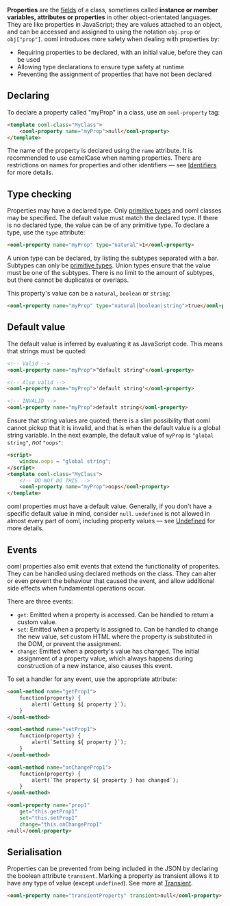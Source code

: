 **Properties** are the [fields](https://en.wikipedia.org/wiki/Field_%28computer_science%29) of a class, sometimes called **instance or member variables, attributes or properties** in other object-orientated languages. They are like properties in JavaScript; they are values attached to an object, and can be accessed and assigned to using the notation `obj.prop` or `obj["prop"]`. ooml introduces more safety when dealing with properties by:

- Requiring properties to be declared, with an initial value, before they can be used
- Allowing type declarations to ensure type safety at runtime
- Preventing the assignment of properties that have not been declared

## Declaring

To declare a property called "myProp" in a class, use an `ooml-property` tag:

```html
<template ooml-class="MyClass">
    <ooml-property name="myProp">null</ooml-property>
</template>
```

The name of the property is declared using the `name` attribute. It is recommended to use camelCase when naming properties. There are restrictions on names for properties and other identifiers — see [Identifiers](#Identifiers) for more details.

## Type checking

Properties may have a declared type. Only [primitive types](#Primitives) and ooml classes may be specified. The default value must match the declared type. If there is no declared type, the value can be of any primitive type. To declare a type, use the `type` attribute:

```html
<ooml-property name="myProp" type="natural">1</ooml-property>
```

A union type can be declared, by listing the subtypes separated with a bar. Subtypes can only be [primitive types](#Primitives). Union types ensure that the value must be one of the subtypes. There is no limit to the amount of subtypes, but there cannot be duplicates or overlaps.

This property's value can be a `natural`, `boolean` or `string`:

```html
<ooml-property name="myProp" type="natural|boolean|string">true</ooml-property>
```

## Default value

The default value is inferred by evaluating it as JavaScript code. This means that strings must be quoted:

```html
<!-- Valid -->
<ooml-property name="myProp">"default string"</ooml-property>

<!-- Also valid -->
<ooml-property name="myProp">'default string'</ooml-property>

<!-- INVALID -->
<ooml-property name="myProp">default string</ooml-property>
```

Ensure that string values are quoted; there is a slim possibility that ooml cannot pickup that it is invalid, and that is when the default value is a global string variable. In the next example, the default value of `myProp` is `"global string"`, *not* `"oops"`:

```html
<script>
    window.oops = "global string";
</script>
<template ooml-class="MyClass">
    <!-- DO NOT DO THIS -->
    <ooml-property name="myProp">oops</ooml-property>
</template>
```

ooml properties must have a default value. Generally, if you don't have a specific default value in mind, consider `null`. `undefined` is not allowed in almost every part of ooml, including property values — see [Undefined](#Undefined) for more details.

## Events

ooml properties also emit events that extend the functionality of properites. They can be handled using declared methods on the class. They can alter or even prevent the behaviour that caused the event, and allow additional side effects when fundamental operations occur.

There are three events:

- `get`: Emitted when a property is accessed. Can be handled to return a custom value.
- `set`: Emitted when a property is assigned to. Can be handled to change the new value, set custom HTML where the property is substituted in the DOM, or prevent the assignment.
- `change`: Emitted when a property's value has changed. The initial assignment of a property value, which always happens during construction of a new instance, also causes this event.

To set a handler for any event, use the appropriate attribute:

```html
<ooml-method name="getProp1">
    function(property) {
        alert(`Getting ${ property }`);
    }
</ooml-method>

<ooml-method name="setProp1">
    function(property) {
        alert(`Setting ${ property }`);
    }
</ooml-method>

<ooml-method name="onChangeProp1">
    function(property) {
        alert(`The property ${ property } has changed`);
    }
</ooml-method>

<ooml-property name="prop1"
    get="this.getProp1"
    set="this.setProp1"
    change="this.onChangeProp1"
>null</ooml-property>
```

## Serialisation

Properties can be prevented from being included in the JSON by declaring the boolean attribute `transient`. Marking a property as transient allows it to have any type of value (except `undefined`). See more at [Transient](#Transient).


```html
<ooml-property name="transientProperty" transient>null</ooml-property>
```
